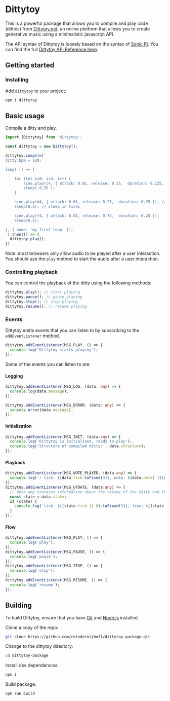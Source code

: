 # Dittytoy

This is a powerful package that allows you to compile and play code (ditties) from [Dittytoy.net](https://dittytoy.net), 
an online platform that allows you to create generative music using a minimalistic javascript API.

The API syntax of Dittytoy is loosely based on the syntax of [Sonic Pi](https://sonic-pi.net/tutorial.html). You can find the
full [Dittytoy API Reference here](https://dittytoy.net/syntax).

## Getting started

### Installing

Add `dittytoy` to your project:

```sh
npm i dittytoy
```

## Basic usage

Compile a ditty and play.

```ts
import {Dittytoy} from 'dittytoy';

const dittytoy = new Dittytoy();

dittytoy.compile(`
ditty.bpm = 120;

loop( () => {

    for (let i=0; i<4; i++) {
        sine.play(c4, { attack: 0.01, release: 0.25,  duration: 0.125, pan: Math.random() * 2 - 1, amp: 1.0 });
        sleep( 0.25 );
    }

    sine.play(d4, { attack: 0.01, release: 0.25,  duration: 0.25 }); // attack and release in seconds, duration in ticks
    sleep(0.5); // sleep in ticks

    sine.play(f4, { attack: 0.01, release: 0.75,  duration: 0.25 });
    sleep(0.5);

}, { name: 'my first loop' });
`).then(() => {
  dittytoy.play();
})
```

Note: most browsers only allow audio to be played after a user interaction. You should use the `play` method to start the
audio after a user interaction.

### Controlling playback

You can control the playback of the ditty using the following methods:

```ts
dittytoy.play(); // start playing
dittytoy.pause(); // pause playing
dittytoy.stop(); // stop playing
dittytoy.resume(); // resume playing
```

### Events

Dittytoy emits events that you can listen to by subscribing to the `addEventListener` method.

```ts
dittytoy.addEventListener(MSG_PLAY, () => {
  console.log('Dittytoy starts playing');
});
```

Some of the events you can listen to are:

#### Logging

```ts
dittytoy.addEventListener(MSG_LOG, (data: any) => {
  console.log(data.message);
});

dittytoy.addEventListener(MSG_ERROR, (data: any) => {
  console.error(data.message);
});
```

#### Initialization

```ts
dittytoy.addEventListener(MSG_INIT, (data:any) => {
  console.log('Dittytoy is initialized, ready to play');
  console.log('Structure of compiled ditty:', data.structure);
});
```


#### Playback

```ts
dittytoy.addEventListener(MSG_NOTE_PLAYED, (data:any) => {
  console.log(`♪ tick: ${data.tick.toFixed(3)}, note: ${data.note} (${data.loop}.${data.synth})`);
});
dittytoy.addEventListener(MSG_UPDATE, (data:any) => {
  // data.amp contains information about the volume of the ditty and the separate loops
  const state = data.state;
  if (state) {
    console.log(`tick: ${(state.tick || 0).toFixed(3)}, time: ${(state.time || 0).toFixed(3)} (${state.bpm.toFixed(0)} bpm)`);
  }
});
```

#### Flow

```ts
dittytoy.addEventListener(MSG_PLAY, () => {
  console.log('play');
});
dittytoy.addEventListener(MSG_PAUSE, () => {
  console.log('pause');
});
dittytoy.addEventListener(MSG_STOP, () => {
  console.log('stop');
});
dittytoy.addEventListener(MSG_RESUME, () => {
  console.log('resume');
});
```

## Building

To build Dittytoy, ensure that you have [Git](http://git-scm.com/downloads)
and [Node.js](http://nodejs.org/) installed.

Clone a copy of the repo:

```sh
git clone https://github.com/reindernijhoff/dittytoy-package.git
```

Change to the dittytoy directory:

```sh
cd dittytoy-package
```

Install dev dependencies:

```sh
npm i
```

Build package:

```sh
npm run build
```
